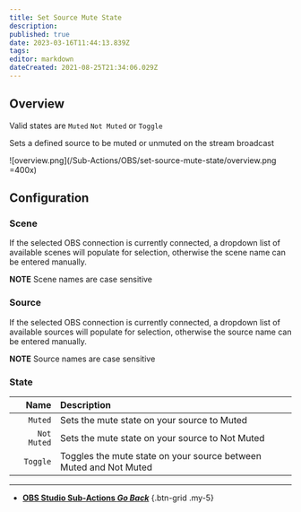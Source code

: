 ```yaml
---
title: Set Source Mute State
description: 
published: true
date: 2023-03-16T11:44:13.839Z
tags: 
editor: markdown
dateCreated: 2021-08-25T21:34:06.029Z
---
```


## Overview
Valid states are `Muted` `Not Muted` or `Toggle`

Sets a defined source to be muted or unmuted on the stream broadcast

![overview.png](/Sub-Actions/OBS/set-source-mute-state/overview.png =400x)

## Configuration
### Scene
If the selected OBS connection is currently connected, a dropdown list of available scenes will populate for selection, otherwise the scene name can be entered manually.

**NOTE** Scene names are case sensitive 

### Source
If the selected OBS connection is currently connected, a dropdown list of available sources will populate for selection, otherwise the source name can be entered manually.

**NOTE** Source names are case sensitive

### State
Name | Description
----:|:------------
`Muted` | Sets the mute state on your source to Muted
`Not Muted` | Sets the mute state on your source to Not Muted
`Toggle` | Toggles the mute state on your source between Muted and Not Muted

---

- [<i class="mdi mdi-chevron-left"></i> **OBS Studio Sub-Actions *Go Back***](/Sub-Actions/OBS)
{.btn-grid .my-5}
